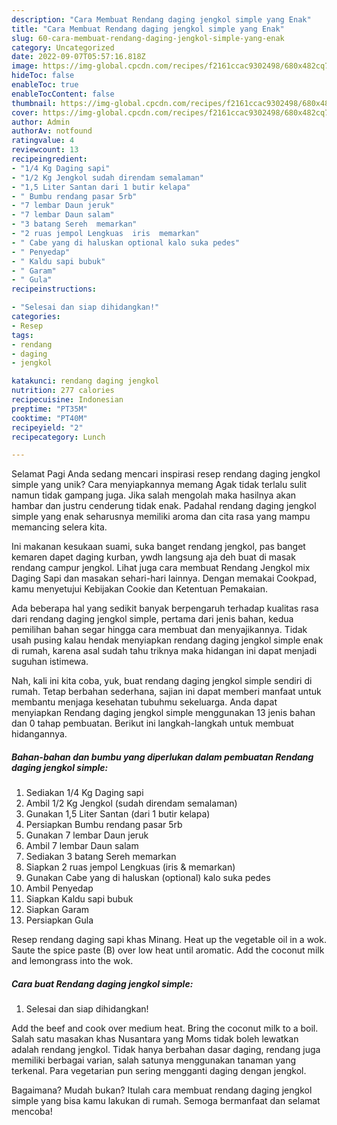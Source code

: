 ```yaml
---
description: "Cara Membuat Rendang daging jengkol simple yang Enak"
title: "Cara Membuat Rendang daging jengkol simple yang Enak"
slug: 60-cara-membuat-rendang-daging-jengkol-simple-yang-enak
category: Uncategorized
date: 2022-09-07T05:57:16.818Z
image: https://img-global.cpcdn.com/recipes/f2161ccac9302498/680x482cq70/rendang-daging-jengkol-simple-foto-resep-utama.jpg
hideToc: false
enableToc: true
enableTocContent: false
thumbnail: https://img-global.cpcdn.com/recipes/f2161ccac9302498/680x482cq70/rendang-daging-jengkol-simple-foto-resep-utama.jpg
cover: https://img-global.cpcdn.com/recipes/f2161ccac9302498/680x482cq70/rendang-daging-jengkol-simple-foto-resep-utama.jpg
author: Admin
authorAv: notfound
ratingvalue: 4
reviewcount: 13
recipeingredient:
- "1/4 Kg Daging sapi"
- "1/2 Kg Jengkol sudah direndam semalaman"
- "1,5 Liter Santan dari 1 butir kelapa"
- " Bumbu rendang pasar 5rb"
- "7 lembar Daun jeruk"
- "7 lembar Daun salam"
- "3 batang Sereh  memarkan"
- "2 ruas jempol Lengkuas  iris  memarkan"
- " Cabe yang di haluskan optional kalo suka pedes"
- " Penyedap"
- " Kaldu sapi bubuk"
- " Garam"
- " Gula"
recipeinstructions:

- "Selesai dan siap dihidangkan!"
categories:
- Resep
tags:
- rendang
- daging
- jengkol

katakunci: rendang daging jengkol 
nutrition: 277 calories
recipecuisine: Indonesian
preptime: "PT35M"
cooktime: "PT40M"
recipeyield: "2"
recipecategory: Lunch

---
```



Selamat Pagi Anda sedang mencari inspirasi resep rendang daging jengkol simple yang unik? Cara menyiapkannya memang Agak tidak terlalu sulit namun tidak gampang juga. Jika salah mengolah maka hasilnya akan hambar dan justru cenderung tidak enak. Padahal rendang daging jengkol simple yang enak seharusnya memiliki aroma dan cita rasa yang mampu memancing selera kita.


Ini makanan kesukaan suami, suka banget rendang jengkol, pas banget kemaren dapet daging kurban, ywdh langsung aja deh buat di masak rendang campur jengkol. Lihat juga cara membuat Rendang Jengkol mix Daging Sapi dan masakan sehari-hari lainnya. Dengan memakai Cookpad, kamu menyetujui Kebijakan Cookie dan Ketentuan Pemakaian.

Ada beberapa hal yang sedikit banyak berpengaruh terhadap kualitas rasa dari rendang daging jengkol simple, pertama dari jenis bahan, kedua pemilihan bahan segar hingga cara membuat dan menyajikannya. Tidak usah pusing kalau hendak menyiapkan rendang daging jengkol simple enak di rumah, karena asal sudah tahu triknya maka hidangan ini dapat menjadi suguhan istimewa.


Nah, kali ini kita coba, yuk, buat rendang daging jengkol simple sendiri di rumah. Tetap berbahan sederhana, sajian ini dapat memberi manfaat untuk membantu menjaga kesehatan tubuhmu sekeluarga. Anda dapat menyiapkan Rendang daging jengkol simple menggunakan 13 jenis bahan dan 0 tahap pembuatan. Berikut ini langkah-langkah untuk membuat hidangannya.

<!--inarticleads1-->

##### Bahan-bahan dan bumbu yang diperlukan dalam pembuatan Rendang daging jengkol simple:

1. Sediakan 1/4 Kg Daging sapi
1. Ambil 1/2 Kg Jengkol (sudah direndam semalaman)
1. Gunakan 1,5 Liter Santan (dari 1 butir kelapa)
1. Persiapkan  Bumbu rendang pasar 5rb
1. Gunakan 7 lembar Daun jeruk
1. Ambil 7 lembar Daun salam
1. Sediakan 3 batang Sereh  memarkan
1. Siapkan 2 ruas jempol Lengkuas  (iris &amp; memarkan)
1. Gunakan  Cabe yang di haluskan (optional) kalo suka pedes
1. Ambil  Penyedap
1. Siapkan  Kaldu sapi bubuk
1. Siapkan  Garam
1. Persiapkan  Gula


Resep rendang daging sapi khas Minang. Heat up the vegetable oil in a wok. Saute the spice paste (B) over low heat until aromatic. Add the coconut milk and lemongrass into the wok. 

<!--inarticleads2-->

##### Cara buat Rendang daging jengkol simple:


1. Selesai dan siap dihidangkan!

Add the beef and cook over medium heat. Bring the coconut milk to a boil. Salah satu masakan khas Nusantara yang Moms tidak boleh lewatkan adalah rendang jengkol. Tidak hanya berbahan dasar daging, rendang juga memiliki berbagai varian, salah satunya menggunakan tanaman yang terkenal. Para vegetarian pun sering mengganti daging dengan jengkol. 

Bagaimana? Mudah bukan? Itulah cara membuat rendang daging jengkol simple yang bisa kamu lakukan di rumah. Semoga bermanfaat dan selamat mencoba!
